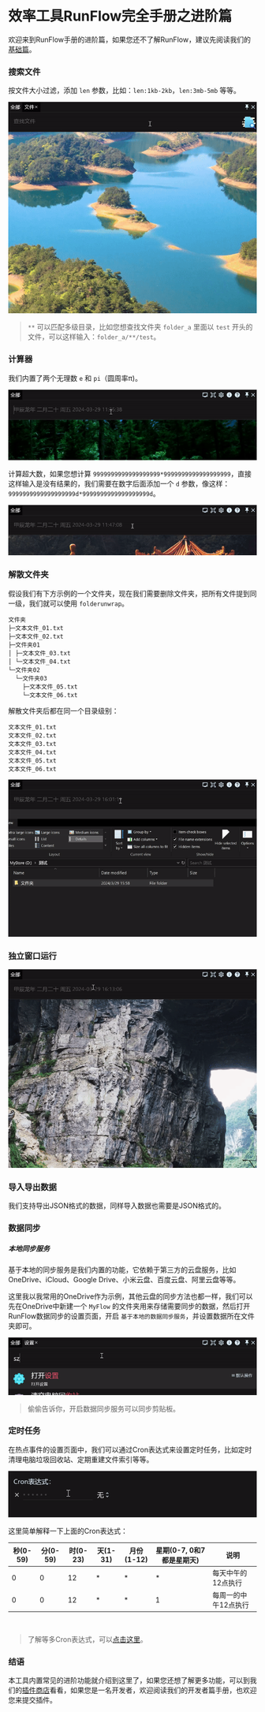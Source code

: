 # 效率工具RunFlow完全手册之进阶篇

欢迎来到RunFlow手册的进阶篇，如果您还不了解RunFlow，建议先阅读我们的[基础篇](runflow_basic_point.md)。

### 搜索文件

按文件大小过滤，添加 `len` 参数，比如：`len:1kb-2kb`，`len:3mb-5mb` 等等。

![find_file](../images/find_file_with_size_filter_zhcn.gif)

> `**` 可以匹配多级目录，比如您想查找文件夹 `folder_a` 里面以 `test` 开头的文件，可以这样输入：`folder_a/**/test`。

### 计算器

我们内置了两个无理数 `e` 和 `pi`（圆周率π)。 

![pi_and_e](../images/pi_and_e_zhcn.gif)

计算超大数，如果您想计算 `9999999999999999999*9999999999999999999`，直接这样输入是没有结果的，我们需要在数字后面添加一个 `d` 参数，像这样：`9999999999999999999d*9999999999999999999d`。

![calc_big_number](../images/calc_big_number_zhcn.gif)

### 解散文件夹

假设我们有下方示例的一个文件夹，现在我们需要删除文件夹，把所有文件提到同一级，我们就可以使用 `folderunwrap`。

```text
文件夹
├─文本文件_01.txt
├─文本文件_02.txt
├─文件夹01
│ ├─文本文件_03.txt
│ └─文本文件_04.txt
└─文件夹02
  └─文件夹03
    ├─文本文件_05.txt
    └─文本文件_06.txt
```

解散文件夹后都在同一个目录级别：

```text
文本文件_01.txt
文本文件_02.txt
文本文件_03.txt
文本文件_04.txt
文本文件_05.txt
文本文件_06.txt
```

![unwrap_folder](../images/unwrap_folder_zhcn.gif)

### 独立窗口运行

![separate_window](../images/separate_window_zhcn.gif)

### 导入导出数据

我们支持导出JSON格式的数据，同样导入数据也需要是JSON格式的。

### 数据同步

##### 本地同步服务

基于本地的同步服务是我们内置的功能，它依赖于第三方的云盘服务，比如OneDrive、iCloud、Google Drive、小米云盘、百度云盘、阿里云盘等等。

这里我以我常用的OneDrive作为示例，其他云盘的同步方法也都一样，我们可以先在OneDrive中新建一个 `MyFlow` 的文件夹用来存储需要同步的数据，然后打开RunFlow数据同步的设置页面，开启 `基于本地的数据同步服务`，并设置数据所在文件夹即可。

![data_sync](../images/data_sync_zhcn.gif)

> 偷偷告诉你，开启数据同步服务可以同步剪贴板。

### 定时任务

在热点事件的设置页面中，我们可以通过Cron表达式来设置定时任务，比如定时清理电脑垃圾回收站、定期重建文件索引等等。

![cron](../images/cron_zhcn.gif)

这里简单解释一下上面的Cron表达式：

| 秒(0-59) | 分(0-59) | 时(0-23) | 天(1-31) | 月份(1-12) | 星期(0-7, 0和7都是星期天) | 说明          |
|---------|---------|---------|---------|----------|-------------------|-------------|
| 0       | 0       | 12      | *       | *        | *                 | 每天中午的12点执行  |
| 0       | 0       | 12      | *       | *        | 1                 | 每周一的中午12点执行 |

<br/>

> 了解等多Cron表达式，可以[点击这里](https://baike.baidu.com/item/cron)。

### 结语

本工具内置常见的进阶功能就介绍到这里了，如果您还想了解更多功能，可以到我们的[插件商店](https://myrest.top/zh-cn/store/plugin)看看，如果您是一名开发者，欢迎阅读我们的开发者篇手册，也欢迎您来提交插件。
